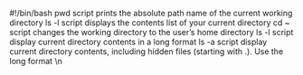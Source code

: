 #!/bin/bash
pwd  script  prints the absolute path name of the current working directory 
ls -l script displays the contents list of your current directory 
cd ~ script changes the working directory to the user’s home directory 
ls -l script display current directory contents in a long format 
ls -a script display current directory contents, including hidden files (starting with .). Use the long format \n
